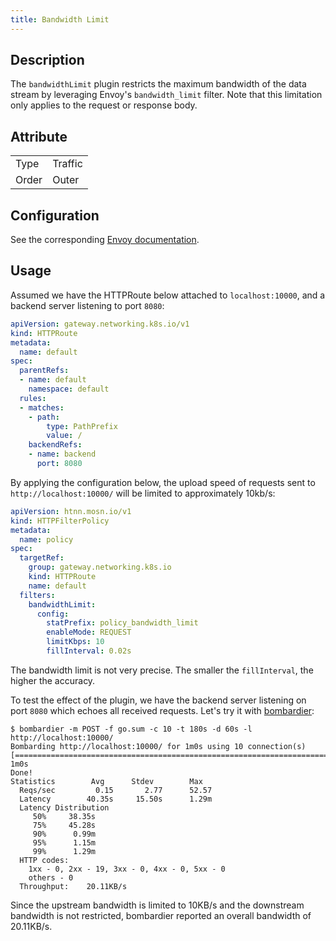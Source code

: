 ```yaml
---
title: Bandwidth Limit
---
```


## Description

The `bandwidthLimit` plugin restricts the maximum bandwidth of the data stream by leveraging Envoy's `bandwidth_limit` filter. Note that this limitation only applies to the request or response body.

## Attribute

|       |         |
|-------|---------|
| Type  | Traffic |
| Order | Outer   |

## Configuration

See the corresponding [Envoy documentation](https://www.envoyproxy.io/docs/envoy/v1.29.2/configuration/http/http_filters/bandwidth_limit_filter).

## Usage

Assumed we have the HTTPRoute below attached to `localhost:10000`, and a backend server listening to port `8080`:

```yaml
apiVersion: gateway.networking.k8s.io/v1
kind: HTTPRoute
metadata:
  name: default
spec:
  parentRefs:
  - name: default
    namespace: default
  rules:
  - matches:
    - path:
        type: PathPrefix
        value: /
    backendRefs:
    - name: backend
      port: 8080
```

By applying the configuration below, the upload speed of requests sent to `http://localhost:10000/` will be limited to approximately 10kb/s:

```yaml
apiVersion: htnn.mosn.io/v1
kind: HTTPFilterPolicy
metadata:
  name: policy
spec:
  targetRef:
    group: gateway.networking.k8s.io
    kind: HTTPRoute
    name: default
  filters:
    bandwidthLimit:
      config:
        statPrefix: policy_bandwidth_limit
        enableMode: REQUEST
        limitKbps: 10
        fillInterval: 0.02s
```

The bandwidth limit is not very precise. The smaller the `fillInterval`, the higher the accuracy.

To test the effect of the plugin, we have the backend server listening on port `8080` which echoes all received requests. Let's try it with [bombardier](https://pkg.go.dev/github.com/codesenberg/bombardier):

```
$ bombardier -m POST -f go.sum -c 10 -t 180s -d 60s -l http://localhost:10000/
Bombarding http://localhost:10000/ for 1m0s using 10 connection(s)
[======================================================================================================================================================] 1m0s
Done!
Statistics        Avg      Stdev        Max
  Reqs/sec         0.15       2.77      52.57
  Latency        40.35s     15.50s      1.29m
  Latency Distribution
     50%     38.35s
     75%     45.28s
     90%      0.99m
     95%      1.15m
     99%      1.29m
  HTTP codes:
    1xx - 0, 2xx - 19, 3xx - 0, 4xx - 0, 5xx - 0
    others - 0
  Throughput:    20.11KB/s
```

Since the upstream bandwidth is limited to 10KB/s and the downstream bandwidth is not restricted, bombardier reported an overall bandwidth of 20.11KB/s.
